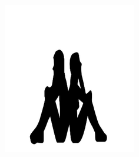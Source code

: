 <p align="center">
  <img align="center" alt="coding" left="50" width="350" Height="400" src="https://github.com/Nabanit08/ProjectPresentation/blob/main/ORM3/WhatsApp%20Image%202023-04-14%20at%2009.32.39.jpeg">
</p>
